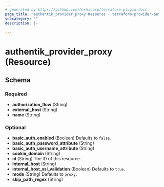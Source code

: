 ```yaml
---
# generated by https://github.com/hashicorp/terraform-plugin-docs
page_title: "authentik_provider_proxy Resource - terraform-provider-authentik"
subcategory: ""
description: |-
  
---
```


# authentik_provider_proxy (Resource)





<!-- schema generated by tfplugindocs -->
## Schema

### Required

- **authorization_flow** (String)
- **external_host** (String)
- **name** (String)

### Optional

- **basic_auth_enabled** (Boolean) Defaults to `false`.
- **basic_auth_password_attribute** (String)
- **basic_auth_username_attribute** (String)
- **cookie_domain** (String)
- **id** (String) The ID of this resource.
- **internal_host** (String)
- **internal_host_ssl_validation** (Boolean) Defaults to `true`.
- **mode** (String) Defaults to `proxy`.
- **skip_path_regex** (String)


